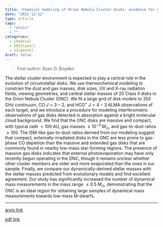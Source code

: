 ```yaml
---
title: "Chemical modeling of Orion Nebula Cluster disks: evidence for massive, compact gas disks with ISM-like gas-to-dust ratios"
date: "2022-12-22"
type: article
tags:
  - "arxiv"
  - ""
categories:
  - chemical
  - 2022(year)
  - 12(month)
draft: false
---
```


> First author: Ryan D. Boyden

 The stellar cluster environment is expected to play a central role in the
evolution of circumstellar disks. We use thermochemical modeling to constrain
the dust and gas masses, disk sizes, UV and X-ray radiation fields, viewing
geometries, and central stellar masses of 20 Class II disks in the Orion Nebula
Cluster (ONC). We fit a large grid of disk models to $350$ GHz continuum, CO
$J=3-2$, and HCO$^+$ $J=4-3$ ALMA observations of each target, and we introduce
a procedure for modeling interferometric observations of gas disks detected in
absorption against a bright molecular cloud background. We find that the ONC
disks are massive and compact, with typical radii $<100$ AU, gas masses
$\geq10^{-3}$ $M_{\odot}$, and gas-to-dust ratios $\geq100$. The ISM-like
gas-to-dust ratios derived from our modeling suggest that compact,
externally-irradiated disks in the ONC are less prone to gas-phase CO depletion
than the massive and extended gas disks that are commonly found in nearby
low-mass star-forming regions. The presence of massive gas disks indicates that
external photoevaporation may have only recently begun operating in the ONC,
though it remains unclear whether other cluster members are older and more
evaporated than the ones in our sample. Finally, we compare our
dynamically-derived stellar masses with the stellar masses predicted from
evolutionary models and find excellent agreement. Our study has significantly
increased the number of dynamical mass measurements in the mass range $\leq
0.5$ $M_{\odot}$, demonstrating that the ONC is an ideal region for obtaining
large samples of dynamical mass measurements towards low-mass M-dwarfs.

---
[arxiv link](http://arxiv.org/abs/2212.12325v1)

[pdf link](http://arxiv.org/pdf/2212.12325v1)